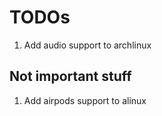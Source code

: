 
# TODOs
1. Add audio support to archlinux


## Not important stuff
1. Add airpods support to alinux
